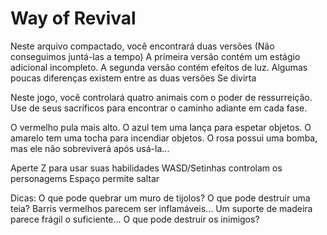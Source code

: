 # Way of Revival

Neste arquivo compactado, você encontrará duas versões (Não conseguimos juntá-las a tempo)
A primeira versão contém um estágio adicional incompleto.
A segunda versão contém efeitos de luz.
Algumas poucas diferenças existem entre as duas versões
Se divirta

Neste jogo, você controlará quatro animais com o poder de ressurreição. Use de seus sacríficos para encontrar o caminho adiante em cada fase.

O vermelho pula mais alto.
O azul tem uma lança para espetar objetos.
O amarelo tem uma tocha para incendiar objetos.
O rosa possui uma bomba, mas ele não sobreviverá após usá-la...

Aperte Z para usar suas habilidades
WASD/Setinhas controlam os personagems
Espaço permite saltar

Dicas:
O que pode quebrar um muro de tijolos?
O que pode destruir uma teia?
Barris vermelhos parecem ser inflamáveis...
Um suporte de madeira parece frágil o suficiente...
O que pode destruir os inimigos?